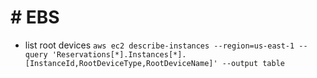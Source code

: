 # # EBS

* list root devices
``` aws ec2 describe-instances --region=us-east-1 --query 'Reservations[*].Instances[*].[InstanceId,RootDeviceType,RootDeviceName]' --output table ```
